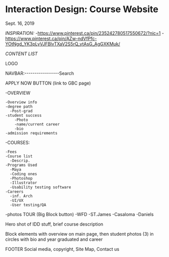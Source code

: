 # Interaction Design: Course Website

Sept. 16, 2019


*INSPIRATION:*
    -https://www.pinterest.ca/pin/235242780517550672/?nic=1
    - https://www.pinterest.ca/pin/AZw-ndVfPfc-YOtNgd_YK3pLyVJFBlvTXaV2S5rQ_ytAsG_AgGXKMuk/

*CONTENT LIST*

LOGO

NAVBAR:-----------------Search

APPLY NOW BUTTON (link to GBC page)

  -OVERVIEW
  
    -Overview info
    -degree path
      -Post-grad
    -student success
        -Photo
        -name/current career
        -bio
    -admission requirements
-COURSES:
    
    -Fees 
    -Course list
      -Descrip.
    -Programs Used
      -Maya
      -Coding ones
      -Photoshop
      -Illustrator
      -Usability testing software 
    -Careers
      -inf. Arch
      -UI/UX
      -User testing/QA
    
    
-photos TOUR (Big Block button)
    -WFD
    -ST.James
    -Casaloma
    -Daniels

Hero shot of IDD stuff, brief course description 



Block elements with overview on main page, then student photos (3) in circles with bio and year graduated and career 



FOOTER Social media, copyright, Site Map, Contact us 
